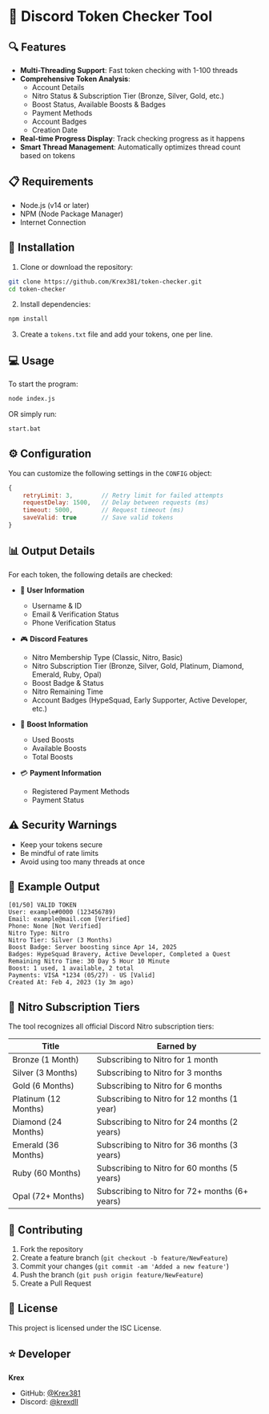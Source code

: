 # 🚀 Discord Token Checker Tool  

## 🔍 Features  

- **Multi-Threading Support**: Fast token checking with 1-100 threads  
- **Comprehensive Token Analysis**:  
  - Account Details  
  - Nitro Status & Subscription Tier (Bronze, Silver, Gold, etc.)
  - Boost Status, Available Boosts & Badges  
  - Payment Methods  
  - Account Badges  
  - Creation Date  
- **Real-time Progress Display**: Track checking progress as it happens
- **Smart Thread Management**: Automatically optimizes thread count based on tokens

## 📋 Requirements  

- Node.js (v14 or later)  
- NPM (Node Package Manager)  
- Internet Connection  

## 🚀 Installation  

1. Clone or download the repository:  
```bash
git clone https://github.com/Krex381/token-checker.git
cd token-checker
```

2. Install dependencies:  
```bash
npm install
```

3. Create a `tokens.txt` file and add your tokens, one per line.  

## 💻 Usage  

To start the program:  
```bash
node index.js
```

OR simply run:
```bash
start.bat
```

## ⚙️ Configuration  

You can customize the following settings in the `CONFIG` object:  

```javascript
{
    retryLimit: 3,        // Retry limit for failed attempts
    requestDelay: 1500,   // Delay between requests (ms)
    timeout: 5000,        // Request timeout (ms)
    saveValid: true       // Save valid tokens
}
```

## 📊 Output Details  

For each token, the following details are checked:  

- 👤 **User Information**  
  - Username & ID  
  - Email & Verification Status  
  - Phone Verification Status

- 🎮 **Discord Features**  
  - Nitro Membership Type (Classic, Nitro, Basic)
  - Nitro Subscription Tier (Bronze, Silver, Gold, Platinum, Diamond, Emerald, Ruby, Opal)
  - Boost Badge & Status
  - Nitro Remaining Time
  - Account Badges (HypeSquad, Early Supporter, Active Developer, etc.)

- 🚀 **Boost Information**
  - Used Boosts
  - Available Boosts
  - Total Boosts

- 💳 **Payment Information**  
  - Registered Payment Methods  
  - Payment Status  

## ⚠️ Security Warnings  

- Keep your tokens secure  
- Be mindful of rate limits  
- Avoid using too many threads at once  

## 📝 Example Output  

```
[01/50] VALID TOKEN
User: example#0000 (123456789)
Email: example@mail.com [Verified]
Phone: None [Not Verified]
Nitro Type: Nitro
Nitro Tier: Silver (3 Months)
Boost Badge: Server boosting since Apr 14, 2025
Badges: HypeSquad Bravery, Active Developer, Completed a Quest
Remaining Nitro Time: 30 Day 5 Hour 10 Minute
Boost: 1 used, 1 available, 2 total
Payments: VISA *1234 (05/27) - US [Valid]
Created At: Feb 4, 2023 (1y 3m ago)
```

## 🔄 Nitro Subscription Tiers

The tool recognizes all official Discord Nitro subscription tiers:

| Title | Earned by |
| ----- | --------- |
| Bronze (1 Month) | Subscribing to Nitro for 1 month |
| Silver (3 Months) | Subscribing to Nitro for 3 months |
| Gold (6 Months) | Subscribing to Nitro for 6 months |
| Platinum (12 Months) | Subscribing to Nitro for 12 months (1 year) |
| Diamond (24 Months) | Subscribing to Nitro for 24 months (2 years) |
| Emerald (36 Months) | Subscribing to Nitro for 36 months (3 years) |
| Ruby (60 Months) | Subscribing to Nitro for 60 months (5 years) |
| Opal (72+ Months) | Subscribing to Nitro for 72+ months (6+ years) |

## 🤝 Contributing  

1. Fork the repository  
2. Create a feature branch (`git checkout -b feature/NewFeature`)  
3. Commit your changes (`git commit -am 'Added a new feature'`)  
4. Push the branch (`git push origin feature/NewFeature`)  
5. Create a Pull Request  

## 📜 License  

This project is licensed under the ISC License.  

## ⭐ Developer  

**Krex**  
- GitHub: [@Krex381](https://github.com/Krex381)
- Discord: [@krexdll](https://discord.com/users/1012249571436548136)